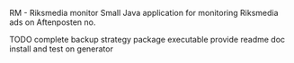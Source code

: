 RM - Riksmedia monitor
Small Java application for monitoring Riksmedia ads on Aftenposten no.


TODO
complete backup strategy
package executable
provide readme doc
install and test on generator
